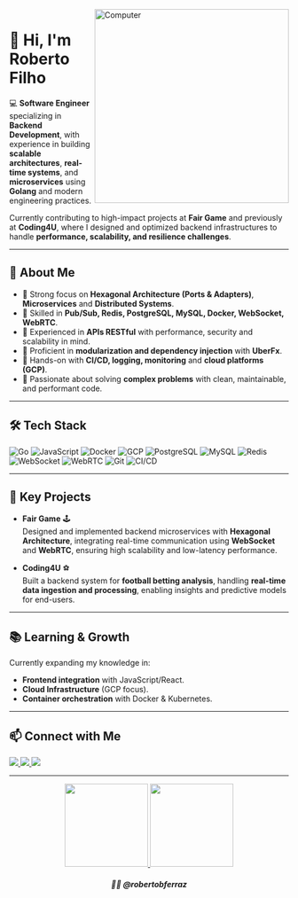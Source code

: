 <img src="https://raw.githubusercontent.com/robertobferraz/robertobferraz/main/img/ci.png" min-width="350px" max-width="350px" width="350px" align="right" alt="Computer">

# 👋 Hi, I'm Roberto Filho  

💻 **Software Engineer** specializing in **Backend Development**, with experience in building **scalable architectures**, **real-time systems**, and **microservices** using **Golang** and modern engineering practices.  

Currently contributing to high-impact projects at **Fair Game** and previously at **Coding4U**, where I designed and optimized backend infrastructures to handle **performance, scalability, and resilience challenges**.  

---

## 🚀 About Me
- 🔹 Strong focus on **Hexagonal Architecture (Ports & Adapters)**, **Microservices** and **Distributed Systems**.  
- 🔹 Skilled in **Pub/Sub, Redis, PostgreSQL, MySQL, Docker, WebSocket, WebRTC**.  
- 🔹 Experienced in **APIs RESTful** with performance, security and scalability in mind.  
- 🔹 Proficient in **modularization and dependency injection** with **UberFx**.  
- 🔹 Hands-on with **CI/CD, logging, monitoring** and **cloud platforms (GCP)**.  
- 🔹 Passionate about solving **complex problems** with clean, maintainable, and performant code.  

---

## 🛠 Tech Stack

![Go](https://img.shields.io/badge/Go-00ADD4?style=flat-square&logo=go&logoColor=white)
![JavaScript](https://img.shields.io/badge/JavaScript-F7DF1E?style=flat-square&logo=javascript&logoColor=black)
![Docker](https://img.shields.io/badge/Docker-2496ED?style=flat-square&logo=docker&logoColor=white)
![GCP](https://img.shields.io/badge/GCP-4285F4?style=flat-square&logo=googlecloud&logoColor=white)
![PostgreSQL](https://img.shields.io/badge/PostgreSQL-4169E1?style=flat-square&logo=postgresql&logoColor=white)
![MySQL](https://img.shields.io/badge/MySQL-4479A1?style=flat-square&logo=mysql&logoColor=white)
![Redis](https://img.shields.io/badge/Redis-DC382D?style=flat-square&logo=redis&logoColor=white)
![WebSocket](https://img.shields.io/badge/WebSocket-000000?style=flat-square&logo=socket.io&logoColor=white)
![WebRTC](https://img.shields.io/badge/WebRTC-333333?style=flat-square&logo=webrtc&logoColor=white)
![Git](https://img.shields.io/badge/Git-F05032?style=flat-square&logo=git&logoColor=white)
![CI/CD](https://img.shields.io/badge/CI/CD-0A0A0A?style=flat-square&logo=githubactions&logoColor=white)

---

## 📌 Key Projects

- **Fair Game** 🕹  
  Designed and implemented backend microservices with **Hexagonal Architecture**, integrating real-time communication using **WebSocket** and **WebRTC**, ensuring high scalability and low-latency performance.  

- **Coding4U** ⚽  
  Built a backend system for **football betting analysis**, handling **real-time data ingestion and processing**, enabling insights and predictive models for end-users.  

---

## 📚 Learning & Growth  
Currently expanding my knowledge in:  
- **Frontend integration** with JavaScript/React.  
- **Cloud Infrastructure** (GCP focus).  
- **Container orchestration** with Docker & Kubernetes.  

---

## 📫 Connect with Me  

<p align="left">
  <a href="https://linkedin.com/in/robertobff">
    <img src="https://img.shields.io/badge/LinkedIn-1A1B27?style=for-the-badge&logo=linkedin&logoColor=38BCAD" />
  </a>
  <a href="mailto:contatorobertobff@gmail.com">
    <img src="https://img.shields.io/badge/Email-1A1B27?style=for-the-badge&logo=gmail&logoColor=38BCAD" />
  </a>
  <a href="https://www.instagram.com/roberto.filho46/">
    <img src="https://img.shields.io/badge/Instagram-1A1B27?style=for-the-badge&logo=instagram&logoColor=38BCAD" />
  </a>
</p>

---

<p align="center">
  <a href="https://github.com/robertobferraz">
    <img height="150em" src="https://github-readme-stats.vercel.app/api?username=robertobferraz&show_icons=true&theme=tokyonight&count_private=true" />
    <img height="150em" src="https://github-readme-stats.vercel.app/api/top-langs/?username=robertobferraz&layout=compact&theme=tokyonight&langs_count=6"/>
  </a>
</p>

<h5 align="center">👨‍💻 @robertobferraz</h5>
